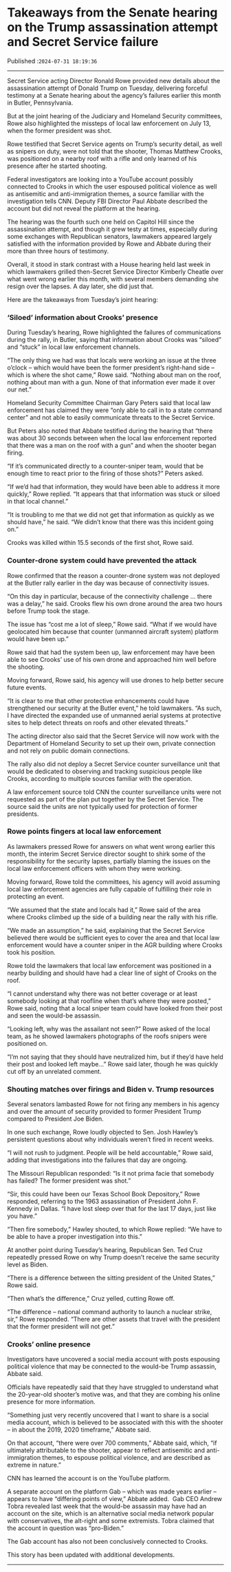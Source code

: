# Takeaways from the Senate hearing on the Trump assassination attempt and Secret Service failure

Published :`2024-07-31 18:19:36`

---

Secret Service acting Director Ronald Rowe provided new details about the assassination attempt of Donald Trump on Tuesday, delivering forceful testimony at a Senate hearing about the agency’s failures earlier this month in Butler, Pennsylvania.

But at the joint hearing of the Judiciary and Homeland Security committees, Rowe also highlighted the missteps of local law enforcement on July 13, when the former president was shot.

Rowe testified that Secret Service agents on Trump’s security detail, as well as snipers on duty, were not told that the shooter, Thomas Matthew Crooks, was positioned on a nearby roof with a rifle and only learned of his presence after he started shooting.

Federal investigators are looking into a YouTube account possibly connected to Crooks in which the user espoused political violence as well as antisemitic and anti-immigration themes, a source familiar with the investigation tells CNN. Deputy FBI Director Paul Abbate described the account but did not reveal the platform at the hearing.

The hearing was the fourth such one held on Capitol Hill since the assassination attempt, and though it grew testy at times, especially during some exchanges with Republican senators, lawmakers appeared largely satisfied with the information provided by Rowe and Abbate during their more than three hours of testimony.

Overall, it stood in stark contrast with a House hearing held last week in which lawmakers grilled then-Secret Service Director Kimberly Cheatle over what went wrong earlier this month, with several members demanding she resign over the lapses. A day later, she did just that.

Here are the takeaways from Tuesday’s joint hearing:

### ‘Siloed’ information about Crooks’ presence

During Tuesday’s hearing, Rowe highlighted the failures of communications during the rally, in Butler, saying that information about Crooks was “siloed” and “stuck” in local law enforcement channels.

“The only thing we had was that locals were working an issue at the three o’clock – which would have been the former president’s right-hand side – which is where the shot came,” Rowe said. “Nothing about man on the roof, nothing about man with a gun. None of that information ever made it over our net.”

Homeland Security Committee Chairman Gary Peters said that local law enforcement has claimed they were “only able to call in to a state command center” and not able to easily communicate threats to the Secret Service.

But Peters also noted that Abbate testified during the hearing that “there was about 30 seconds between when the local law enforcement reported that there was a man on the roof with a gun” and when the shooter began firing.

“If it’s communicated directly to a counter-sniper team, would that be enough time to react prior to the firing of those shots?” Peters asked.

“If we’d had that information, they would have been able to address it more quickly,” Rowe replied. “It appears that that information was stuck or siloed in that local channel.”

“It is troubling to me that we did not get that information as quickly as we should have,” he said. “We didn’t know that there was this incident going on.”

Crooks was killed within 15.5 seconds of the first shot, Rowe said.

### Counter-drone system could have prevented the attack

Rowe confirmed that the reason a counter-drone system was not deployed at the Butler rally earlier in the day was because of connectivity issues.

“On this day in particular, because of the connectivity challenge … there was a delay,” he said. Crooks flew his own drone around the area two hours before Trump took the stage.

The issue has “cost me a lot of sleep,” Rowe said. “What if we would have geolocated him because that counter (unmanned aircraft system) platform would have been up.”

Rowe said that had the system been up, law enforcement may have been able to see Crooks’ use of his own drone and approached him well before the shooting.

Moving forward, Rowe said, his agency will use drones to help better secure future events.

“It is clear to me that other protective enhancements could have strengthened our security at the Butler event,” he told lawmakers. “As such, I have directed the expanded use of unmanned aerial systems at protective sites to help detect threats on roofs and other elevated threats.”

The acting director also said that the Secret Service will now work with the Department of Homeland Security to set up their own, private connection and not rely on public domain connections.

The rally also did not deploy a Secret Service counter surveillance unit that would be dedicated to observing and tracking suspicious people like Crooks, according to multiple sources familiar with the operation.

A law enforcement source told CNN the counter surveillance units were not requested as part of the plan put together by the Secret Service. The source said the units are not typically used for protection of former presidents.

### Rowe points fingers at local law enforcement

As lawmakers pressed Rowe for answers on what went wrong earlier this month, the interim Secret Service director sought to shirk some of the responsibility for the security lapses, partially blaming the issues on the local law enforcement officers with whom they were working.

Moving forward, Rowe told the committees, his agency will avoid assuming local law enforcement agencies are fully capable of fulfilling their role in protecting an event.

“We assumed that the state and locals had it,” Rowe said of the area where Crooks climbed up the side of a building near the rally with his rifle.

“We made an assumption,” he said, explaining that the Secret Service believed there would be sufficient eyes to cover the area and that local law enforcement would have a counter sniper in the AGR building where Crooks took his position.

Rowe told the lawmakers that local law enforcement was positioned in a nearby building and should have had a clear line of sight of Crooks on the roof.

“I cannot understand why there was not better coverage or at least somebody looking at that roofline when that’s where they were posted,” Rowe said, noting that a local sniper team could have looked from their post and seen the would-be assassin.

“Looking left, why was the assailant not seen?” Rowe asked of the local team, as he showed lawmakers photographs of the roofs snipers were positioned on.

“I’m not saying that they should have neutralized him, but if they’d have held their post and looked left maybe…” Rowe said later, though he was quickly cut off by an unrelated comment.

### Shouting matches over firings and Biden v. Trump resources

Several senators lambasted Rowe for not firing any members in his agency and over the amount of security provided to former President Trump compared to President Joe Biden.

In one such exchange, Rowe loudly objected to Sen. Josh Hawley’s persistent questions about why individuals weren’t fired in recent weeks.

“I will not rush to judgment. People will be held accountable,” Rowe said, adding that investigations into the failures that day are ongoing.

The Missouri Republican responded: “Is it not prima facie that somebody has failed? The former president was shot.”

“Sir, this could have been our Texas School Book Depository,” Rowe responded, referring to the 1963 assassination of President John F. Kennedy in Dallas. “I have lost sleep over that for the last 17 days, just like you have.”

“Then fire somebody,” Hawley shouted, to which Rowe replied: “We have to be able to have a proper investigation into this.”

At another point during Tuesday’s hearing, Republican Sen. Ted Cruz repeatedly pressed Rowe on why Trump doesn’t receive the same security level as Biden.

“There is a difference between the sitting president of the United States,” Rowe said.

“Then what’s the difference,” Cruz yelled, cutting Rowe off.

“The difference – national command authority to launch a nuclear strike, sir,” Rowe responded. “There are other assets that travel with the president that the former president will not get.”

### Crooks’ online presence

Investigators have uncovered a social media account with posts espousing political violence that may be connected to the would-be Trump assassin, Abbate said.

Officials have repeatedly said that they have struggled to understand what the 20-year-old shooter’s motive was, and that they are combing his online presence for more information.

“Something just very recently uncovered that I want to share is a social media account, which is believed to be associated with this with the shooter – in about the 2019, 2020 timeframe,” Abbate said.

On that account, “there were over 700 comments,” Abbate said, which, “if ultimately attributable to the shooter, appear to reflect antisemitic and anti-immigration themes, to espouse political violence, and are described as extreme in nature.”

CNN has learned the account is on the YouTube platform.

A separate account on the platform Gab – which was made years earlier – appears to have “differing points of view,” Abbate added.  Gab CEO Andrew Tobra revealed last week that the would-be assassin may have had an account on the site, which is an alternative social media network popular with conservatives, the alt-right and some extremists. Tobra claimed that the account in question was “pro-Biden.”

The Gab account has also not been conclusively connected to Crooks.

This story has been updated with additional developments.

---

